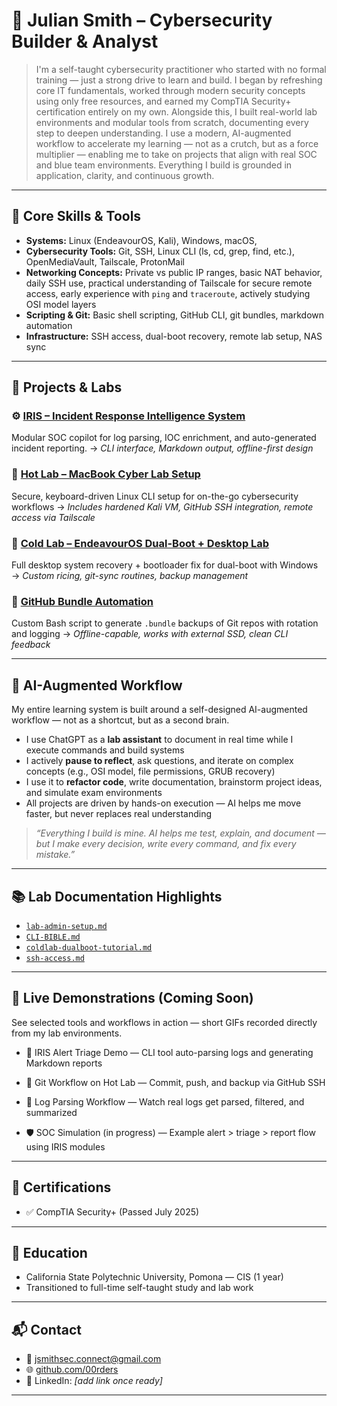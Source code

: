 # 🧠 Julian Smith – Cybersecurity Builder & Analyst

> I'm a self-taught cybersecurity practitioner who started with no formal training — just a strong drive to learn and build. I began by refreshing core IT fundamentals, worked through modern security concepts using only free resources, and earned my CompTIA Security+ certification entirely on my own. Alongside this, I built real-world lab environments and modular tools from scratch, documenting every step to deepen understanding. I use a modern, AI-augmented workflow to accelerate my learning — not as a crutch, but as a force multiplier — enabling me to take on projects that align with real SOC and blue team environments. Everything I build is grounded in application, clarity, and continuous growth.

---

## 🔧 Core Skills & Tools

* **Systems:** Linux (EndeavourOS, Kali), Windows, macOS, 
* **Cybersecurity Tools:** Git, SSH, Linux CLI (ls, cd, grep, find, etc.), OpenMediaVault, Tailscale, ProtonMail
* **Networking Concepts:** Private vs public IP ranges, basic NAT behavior, daily SSH use, practical understanding of Tailscale for secure remote access, early experience with `ping` and `traceroute`, actively studying OSI model layers
* **Scripting & Git:** Basic shell scripting, GitHub CLI, git bundles, markdown automation
* **Infrastructure:** SSH access, dual-boot recovery, remote lab setup, NAS sync

---

## 🚀 Projects & Labs

### ⚙️ [IRIS – Incident Response Intelligence System](https://github.com/00rders/iris)

Modular SOC copilot for log parsing, IOC enrichment, and auto-generated incident reporting.
→ *CLI interface, Markdown output, offline-first design*

### 🧪 [Hot Lab – MacBook Cyber Lab Setup](https://github.com/00rders/cybersec-lab-notes/blob/main/projects/HOT_LAB/hotlab-CLI-config.md)

Secure, keyboard-driven Linux CLI setup for on-the-go cybersecurity workflows
→ *Includes hardened Kali VM, GitHub SSH integration, remote access via Tailscale*

### 🧊 [Cold Lab – EndeavourOS Dual-Boot + Desktop Lab](https://github.com/00rders/cybersec-lab-notes/blob/main/projects/COLD-LAB/coldlab-dualboot-tutorial.md)

Full desktop system recovery + bootloader fix for dual-boot with Windows
→ *Custom ricing, git-sync routines, backup management*

### 💾 [GitHub Bundle Automation](https://github.com/00rders/automation-and-tools)

Custom Bash script to generate `.bundle` backups of Git repos with rotation and logging
→ *Offline-capable, works with external SSD, clean CLI feedback*

---

## 🧠 AI-Augmented Workflow

My entire learning system is built around a self-designed AI-augmented workflow — not as a shortcut, but as a second brain.

* I use ChatGPT as a **lab assistant** to document in real time while I execute commands and build systems
* I actively **pause to reflect**, ask questions, and iterate on complex concepts (e.g., OSI model, file permissions, GRUB recovery)
* I use it to **refactor code**, write documentation, brainstorm project ideas, and simulate exam environments
* All projects are driven by hands-on execution — AI helps me move faster, but never replaces real understanding

> *“Everything I build is mine. AI helps me test, explain, and document — but I make every decision, write every command, and fix every mistake.”*

---

## 📚 Lab Documentation Highlights

* [`lab-admin-setup.md`](./PERSONAL_STUDY/PROJECTS/macbook-hot-lab/lab-admin-setup.md)
* [`CLI-BIBLE.md`](./PERSONAL_STUDY/FOUNDER_MANUAL/CLI-BIBLE.md)
* [`coldlab-dualboot-tutorial.md`](./projects/COLD-LAB/coldlab-dualboot-tutorial.md)
* [`ssh-access.md`](./projects/HOT_LAB/ssh-access.md)

---
## 🎥 Live Demonstrations (Coming Soon)
See selected tools and workflows in action — short GIFs recorded directly from my lab environments.

- 🧠 IRIS Alert Triage Demo — CLI tool auto-parsing logs and generating Markdown reports

- 🧪 Git Workflow on Hot Lab — Commit, push, and backup via GitHub SSH

- 🧾 Log Parsing Workflow — Watch real logs get parsed, filtered, and summarized

- 🛡️ SOC Simulation (in progress) — Example alert > triage > report flow using IRIS modules

---
## 📜 Certifications

* ✅ CompTIA Security+ (Passed July 2025)

---

## 🧭 Education

* California State Polytechnic University, Pomona — CIS (1 year)
* Transitioned to full-time self-taught study and lab work

---

## 📬 Contact

* 📧 [jsmithsec.connect@gmail.com](mailto:jsmithsec.connect@gmail.com)
* 🌐 [github.com/00rders](https://github.com/00rders)
* 🔗 LinkedIn: *\[add link once ready]*

---
